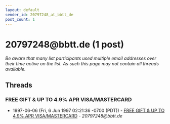 ```yaml
---
layout: default
sender_id: 20797248_at_bbtt_de
post_count: 1
---
```


# 20797248<span>@</span>bbtt.de (1 post)

_Be aware that many list participants used multiple email addresses over their time active on the list. As such this page may not contain all threads available._

## Threads

### FREE GIFT & UP TO 4.9% APR VISA/MASTERCARD
+ 1997-06-06 (Fri, 6 Jun 1997 02:21:36 -0700 (PDT)) - [FREE GIFT & UP TO 4.9% APR VISA/MASTERCARD](/archive/1997/06/9c303a52f3f18119a4aa7244abf355e34a70179fba048f9021b3b22261bfb08d) - _20797248@bbtt.de_

